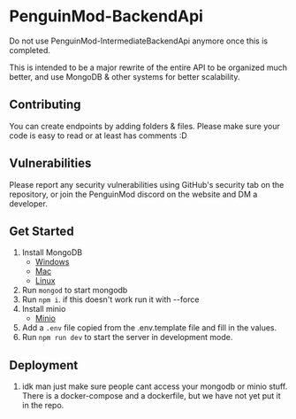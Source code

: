 # PenguinMod-BackendApi

Do not use PenguinMod-IntermediateBackendApi anymore once this is completed.

This is intended to be a major rewrite of the entire API to be organized much better, and use MongoDB & other systems for better scalability.

## Contributing

You can create endpoints by adding folders & files. Please make sure your code is easy to read or at least has comments :D

## Vulnerabilities

Please report any security vulnerabilities using GitHub's security tab on the repository, or join the PenguinMod discord on the website and DM a developer.

## Get Started

1. Install MongoDB
    - [Windows](https://docs.mongodb.com/manual/tutorial/install-mongodb-on-windows/)
    - [Mac](https://docs.mongodb.com/manual/tutorial/install-mongodb-on-os-x/)
    - [Linux](https://docs.mongodb.com/manual/administration/install-on-linux/)
2. Run `mongod` to start mongodb
3. Run `npm i`. if this doesn't work run it with --force
4. Install minio
   - [Minio](https://docs.min.io/docs/minio-quickstart-guide.html)
5. Add a `.env` file copied from the .env.template file and fill in the values.
6. Run `npm run dev` to start the server in development mode.

## Deployment

1. idk man just make sure people cant access your mongodb or minio stuff. There is a docker-compose and a dockerfile, but we have not yet put it in the repo.

